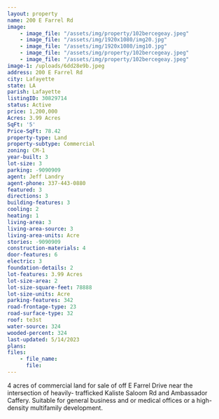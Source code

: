 ```yaml
---
layout: property
name: 200 E Farrel Rd
image:
    - image_file: "/assets/img/property/102bercegeay.jpeg"
    - image_file: "/assets/img/1920x1080/img20.jpg"
    - image_file: "/assets/img/1920x1080/img10.jpg"
    - image_file: "/assets/img/property/102bercegeay.jpeg"
    - image_file: "/assets/img/property/102bercegeay.jpeg"
image-1: /uploads/6dd28e9b.jpeg
address: 200 E Farrel Rd
city: Lafayette
state: LA
parish: Lafayette
listingID: 30829714
status: Active
price: 1,200,000
Acres: 3.99 Acres
SqFt: '5'
Price-SqFt: 78.42
property-type: Land
property-subtype: Commercial
zoning: CM-1
year-built: 3
lot-size: 3
parking: -9090909
agent: Jeff Landry
agent-phone: 337-443-0880
featured: 3
directions: 3
building-features: 3
cooling: 2
heating: 1
living-area: 3
living-area-source: 3
living-area-units: Acre
stories: -9090909
construction-materials: 4
door-features: 6
electric: 3
foundation-details: 2
lot-features: 3.99 Acres
lot-size-area: 2
lot-size-square-feet: 78888
lot-size-units: Acre
parking-features: 342
road-frontage-type: 23
road-surface-type: 32
roof: te3st
water-source: 324
wooded-percent: 324
last-updated: 5/14/2023
plans:
files:
    - file_name:
      file:
---
```

4 acres of commercial land for sale of off E Farrel Drive near the intersection of heavily- trafficked Kaliste Saloom Rd and Ambassador Caffery. Suitable for general business and or medical offices or a high-density multifamily development.
